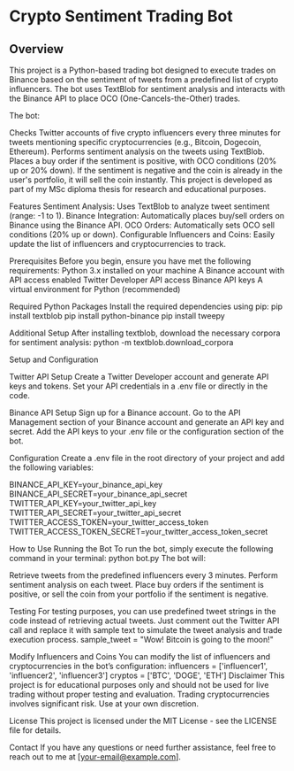 <h1>Crypto Sentiment Trading Bot</h1>


<h2>Overview</h2>
This project is a Python-based trading bot designed to execute trades on Binance based on the sentiment of tweets from a predefined list of crypto influencers. 
The bot uses TextBlob for sentiment analysis and interacts with the Binance API to place OCO (One-Cancels-the-Other) trades.

The bot:

Checks Twitter accounts of five crypto influencers every three minutes for tweets mentioning specific cryptocurrencies (e.g., Bitcoin, Dogecoin, Ethereum).
Performs sentiment analysis on the tweets using TextBlob.
Places a buy order if the sentiment is positive, with OCO conditions (20% up or 20% down).
If the sentiment is negative and the coin is already in the user's portfolio, it will sell the coin instantly.
This project is developed as part of my MSc diploma thesis for research and educational purposes.

Features
Sentiment Analysis: Uses TextBlob to analyze tweet sentiment (range: -1 to 1).
Binance Integration: Automatically places buy/sell orders on Binance using the Binance API.
OCO Orders: Automatically sets OCO sell conditions (20% up or down).
Configurable Influencers and Coins: Easily update the list of influencers and cryptocurrencies to track.


Prerequisites
Before you begin, ensure you have met the following requirements:
Python 3.x installed on your machine
A Binance account with API access enabled
Twitter Developer API access
Binance API keys
A virtual environment for Python (recommended)

Required Python Packages
Install the required dependencies using pip:
pip install textblob
pip install python-binance
pip install tweepy

Additional Setup
After installing textblob, download the necessary corpora for sentiment analysis:
python -m textblob.download_corpora

Setup and Configuration

Twitter API Setup
Create a Twitter Developer account and generate API keys and tokens.
Set your API credentials in a .env file or directly in the code.

Binance API Setup
Sign up for a Binance account.
Go to the API Management section of your Binance account and generate an API key and secret.
Add the API keys to your .env file or the configuration section of the bot.

Configuration
Create a .env file in the root directory of your project and add the following variables:

BINANCE_API_KEY=your_binance_api_key
BINANCE_API_SECRET=your_binance_api_secret
TWITTER_API_KEY=your_twitter_api_key
TWITTER_API_SECRET=your_twitter_api_secret
TWITTER_ACCESS_TOKEN=your_twitter_access_token
TWITTER_ACCESS_TOKEN_SECRET=your_twitter_access_token_secret

How to Use
Running the Bot
To run the bot, simply execute the following command in your terminal:
python bot.py
The bot will:

Retrieve tweets from the predefined influencers every 3 minutes.
Perform sentiment analysis on each tweet.
Place buy orders if the sentiment is positive, or sell the coin from your portfolio if the sentiment is negative.

Testing
For testing purposes, you can use predefined tweet strings in the code instead of retrieving actual tweets. Just comment out the Twitter API call and replace it with sample text to simulate the tweet analysis and trade execution process.
sample_tweet = "Wow! Bitcoin is going to the moon!"

Modify Influencers and Coins
You can modify the list of influencers and cryptocurrencies in the bot’s configuration:
influencers = ['influencer1', 'influencer2', 'influencer3']
cryptos = ['BTC', 'DOGE', 'ETH']
Disclaimer
This project is for educational purposes only and should not be used for live trading without proper testing and evaluation. Trading cryptocurrencies involves significant risk. Use at your own discretion.

License
This project is licensed under the MIT License - see the LICENSE file for details.

Contact
If you have any questions or need further assistance, feel free to reach out to me at [your-email@example.com].

